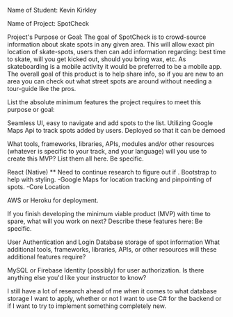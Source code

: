 Name of Student: Kevin Kirkley

Name of Project: SpotCheck

Project's Purpose or Goal: The goal of SpotCheck is to crowd-source information about skate spots in any given area. This will allow exact pin location of skate-spots, users then can add information regarding: best time to skate, will you get kicked out, should you bring wax, etc. As skateboarding is a mobile activity it would be preferred to be a mobile app. The overall goal of this product is to help share info, so if you are new to an area you can check out what street spots are around without needing a tour-guide like the pros.

List the absolute minimum features the project requires to meet this purpose or goal:

Seamless UI, easy to navigate and add spots to the list.
Utilizing Google Maps Api to track spots added by users.
Deployed so that it can be demoed

What tools, frameworks, libraries, APIs, modules and/or other resources (whatever is specific to your track, and your language) will you use to create this MVP? List them all here. Be specific.

React (Native) \*\* Need to continue research to figure out if .
Bootstrap to help with styling.
-Google Maps for location tracking and pinpointing of spots.
-Core Location

AWS or Heroku for deployment.

If you finish developing the minimum viable product (MVP) with time to spare, what will you work on next? Describe these features here: Be specific.

User Authentication and Login
Database storage of spot information
What additional tools, frameworks, libraries, APIs, or other resources will these additional features require?

MySQL or Firebase
Identity (possibly) for user authorization.
Is there anything else you'd like your instructor to know?

I still have a lot of research ahead of me when it comes to what database storage I want to apply, whether or not I want to use C# for the backend or if I want to try to implement something completely new.
